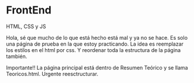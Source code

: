 # FrontEnd
HTML, CSS y JS

Hola, sé que mucho de lo que está hecho está mal y ya no se hace. 
Es solo una página de prueba en la que estoy practicando.
La idea es reemplazar los estilos en el html por css. Y reordenar toda la estructura de la página también.

Importante!! La página principal está dentro de Resumen Teórico y se llama Teoricos.html.
Urgente reesctructurar.

